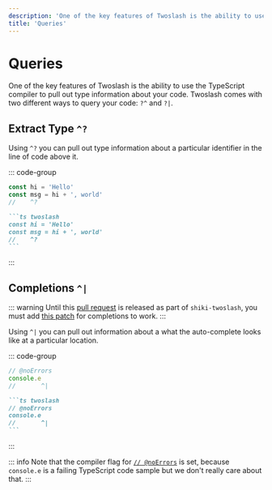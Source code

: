 ```yaml
---
description: 'One of the key features of Twoslash is the ability to use the TypeScript compiler to pull out type information about your code.'
title: 'Queries'
---
```


# Queries

One of the key features of Twoslash is the ability to use the TypeScript compiler to pull out type information about your code. Twoslash comes with two different ways to query your code: `?^` and `?|`.

## Extract Type `^?`

Using `^?` you can pull out type information about a particular identifier in the line of code above it.

::: code-group

```ts twoslash [output]
const hi = 'Hello'
const msg = hi + ', world'
//    ^?
```

````md [markdown]
```ts twoslash
const hi = 'Hello'
const msg = hi + ', world'
//    ^?
```
````

:::

## Completions `^|`

::: warning
Until this [pull request](https://github.com/shikijs/twoslash/pull/179) is released as part of `shiki-twoslash`, you must add [this patch](https://github.com/wagmi-dev/vitepress-plugin-shiki-twoslash/blob/main/patches/shiki-twoslash%403.1.1.patch) for completions to work.
:::

Using `^|` you can pull out information about a what the auto-complete looks like at a particular location.

::: code-group

```ts twoslash [output]
// @noErrors
console.e
//       ^|
```

````md [markdown]
```ts twoslash
// @noErrors
console.e
//       ^|
```
````

:::

::: info
Note that the compiler flag for [`// @noErrors`](/api/errors#noerrors) is set, because `console.e` is a failing TypeScript code sample but we don't really care about that.
:::
